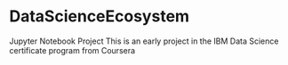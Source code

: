 # DataScienceEcosystem
Jupyter Notebook Project
This is an early project in the IBM Data Science certificate program from Coursera
